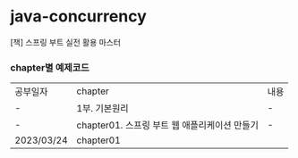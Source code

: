 # java-concurrency
[책] 스프링 부트 실전 활용 마스터

### chapter별 예제코드 
| | | |
|-|-|-|
|공부일자|chapter|내용|
|-|1부. 기본원리|-|
|-|chapter01. 스프링 부트 웹 애플리케이션 만들기|-|
|2023/03/24|chapter01||

